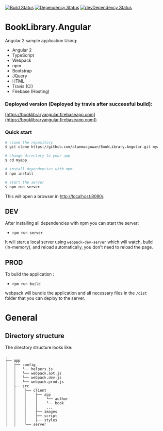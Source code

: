 [![Build Status](https://travis-ci.org/alanmacgowan/BookLibrary.Angular.svg?branch=master)](https://travis-ci.org/alanmacgowan/BookLibrary.Angular)
[![Dependency Status](https://david-dm.org/alanmacgowan/BookLibrary.Angular.svg)](https://david-dm.org/alanmacgowan/BookLibrary.Angular)
[![devDependency Status](https://david-dm.org/alanmacgowan/BookLibrary.Angular/dev-status.svg)](https://david-dm.org/alanmacgowan/BookLibrary.Angular#info=devDependencies)

# BookLibrary.Angular
Angular 2 sample application
Using:<br/>
* Angular 2
* TypeScript
* Webpack
* npm
* Bootstrap
* JQuery
* HTML
* Travis (CI)
* Firebase (Hosting)

### Deployed version (Deployed by travis after successful build):

[https://booklibraryangular.firebaseapp.com](https://booklibraryangular.firebaseapp.com])

### Quick start

```bash
# clone the repository
$ git clone https://github.com/alanmacgowan/BookLibrary.Angular.git myapp

# change directory to your app
$ cd myapp

# install dependencies with npm
$ npm install

# start the server
$ npm run server
```
This will open a browser in [http://localhost:8080/](http://localhost:8080/]).

## DEV

After installing all dependencies with npm you can start the server:

* `npm run server`

It will start a local server using `webpack-dev-server` which will watch, build (in-memory), and reload automatically, you don't need to reload the page.

## PROD

To build the application :

* `npm run build`

webpack will bundle the application and all necessary files in the  `/dist` folder that you can deploy to the server.

# General

## Directory structure

The directory structure looks like:

```
.
├── app
│   ├── config
│   │   └── helpers.js
│   │   └── webpack.aot.js
│   │   └── webpack.dev.js
│   │   └── webpack.prod.js
│   ├── src
│   │    ├── client
│   │    │    ├── app
│   │    │    │    └── author
│   │    │    │    └── book
│   │    │    │    ...
│   │    │    ├── images
│   │    │    ├── script
│   │    │    ├── styles
│   │    └── server

